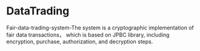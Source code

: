 # DataTrading
Fair-data-trading-system-The system is a cryptographic implementation of fair data transactions， which is based on JPBC library, including encryption, purchase, authorization, and decryption steps.
